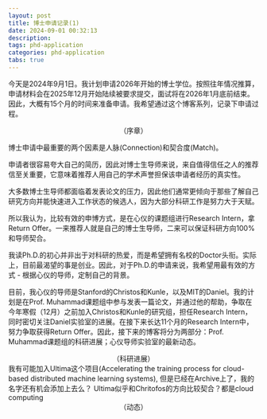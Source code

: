 ```yaml
---
layout: post
title: 博士申请记录(1) 
date: 2024-09-01 00:32:13
description: 
tags: phd-application
categories: phd-application
tabs: true
---
```

今天是2024年9月1日。我计划申请2026年开始的博士学位。按照往年情况推算，申请材料会在2025年12月开始陆续被要求提交，面试将在2026年1月底前结束。因此，大概有15个月的时间来准备申请。我希望通过这个博客系列，记录下申请过程。


<div style="text-align: center;">
    （序章）
</div>

博士申请中最重要的两个因素是人脉(Connection)和契合度(Match)。

申请者很容易夸大自己的简历，因此对博士生导师来说，来自值得信任之人的推荐信至关重要，它意味着推荐人用自己的学术声誉担保该申请者经历的真实性。

大多数博士生导师都面临着发表论文的压力，因此他们通常更倾向于那些了解自己研究方向并能快速进入工作状态的候选人，因为大部分科研工作是努力大于天赋。

所以我认为，比较有效的申博方式，是在心仪的课题组进行Research Intern，拿Return Offer。一来推荐人就是自己的博士生导师，二来可以保证科研方向100%和导师契合。

我读Ph.D.的初心并非出于对科研的热爱，而是希望拥有名校的Doctor头衔。实际上，目前最渴望的事是创业。因此，对于Ph.D.的申请来说，我希望用最有效的方式 - 根据心仪的导师，定制自己的背景。

目前，我心仪的导师是Stanford的Christos和Kunle，以及MIT的Daniel。我的计划是在Prof. Muhammad课题组中参与发表一篇论文，并通过他的帮助，争取在今年寒假（12月）之前加入Christos和Kunle的研究组，担任Research Intern，同时密切关注Daniel实验室的进展。在接下来长达11个月的Research Intern中，努力争取获得Return Offer。因此，接下来的博客将分为两部分：Prof. Muhammad课题组的科研进展；心仪导师实验室的最新动态。

<div style="text-align: center;">
    （科研进展）
</div>
我有可能加入Ultima这个项目(Accelerating the training process for cloud-based distributed machine learning systems), 但是已经在Archive上了，我的名字还有机会添加上去么？
Ultima似乎和Chritofos的方向比较契合？都是cloud computing

<div style="text-align: center;">
    （动态）
</div>